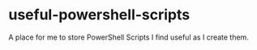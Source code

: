 # useful-powershell-scripts
 A place for me to store PowerShell Scripts I find useful as I create them.
